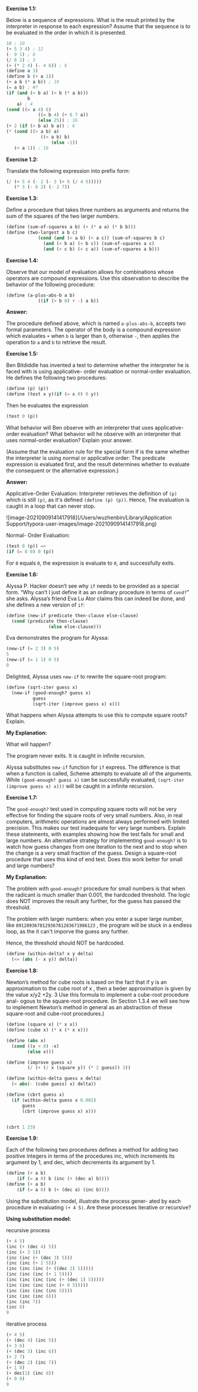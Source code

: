 **Exercise 1.1:** 

Below is a sequence of expressions. What is the result printed by the interpreter in response to each expression? Assume that the sequence is to be evaluated in the order in which it is presented.

```scheme
10 ; 10
(+ 5 3 4) ; 12
(- 9 1) ; 8
(/ 6 2) ; 3
(+ (* 2 4) (- 4 6)) ; 6
(define a 3)
(define b (+ a 1))
(+ a b (* a b)) ; 19
(= a b) ; #f
(if (and (> b a) (< b (* a b)))
		b
    a) ; 4
(cond ((= a 4) 6)
			((= b 4) (+ 6 7 a))
			(else 25)) ; 16
(+ 2 (if (> b a) b a)) ; 6
(* (cond ((> a b) a)
     		 ((< a b) b)
				 (else -1))
   (+ a 1)) ; 16
```

**Exercise 1.2:**

Translate the following expression into prefix form:

```scheme
(/ (+ 5 4 (- 2 (- 3 (+ 6 (/ 4 5)))))
   (* 3 (- 6 2) (- 2 7))
```

**Exercise 1.3:**

Define a procedure that takes three numbers as arguments and returns the sum of the squares of the two larger numbers.

```scheme
(define (sum-of-squares a b) (+ (* a a) (* b b)))
(define (two-largest a b c)
  			(cond (and (< a b) (< a c)) (sum-of-squares b c)
              (and (< b a) (< b c)) (sum-of-squares a c)
              (and (< c b) (< c a)) (sum-of-squares a b)))
```

**Exercise 1.4:**

Observe that our model of evaluation allows for combinations whose operators are compound expressions. Use this observation to describe the behavior of the following procedure:

```scheme
(define (a-plus-abs-b a b)
  			((if (> b 0) + -) a b))
```

**Answer:**

The procedure defined above, which is named `a-plus-abs-b`, accepts two formal parameters. The operator of the body is a compound expression which evaluates `+`  when `b` is larger than `0`, otherwise `-`, then applies the operation to `a` and `b` to retrieve the result.

**Exercise 1.5:**

Ben Bitdiddle has invented a test to determine whether the interpreter he is faced with is using applicative- order evaluation or normal-order evaluation. He defines the following two procedures:

```scheme
(define (p) (p))
(define (test x y)(if (= x 0) 0 y))
```


Then he evaluates the expression

```scheme
(test 0 (p))
```

What behavior will Ben observe with an interpreter that uses applicative-order evaluation? What behavior will he observe with an interpreter that uses normal-order evaluation? Explain your answer.

(Assume that the evaluation rule for the special form if is the same whether the interpreter is using normal or applicative order: The predicate expression is evaluated first, and the result determines whether to evaluate the consequent or the alternative expression.)

**Answer:**

Applicative-Order Evaluation: Interpreter retrieves the definition of `(p)` which is still `(p)`, as it's defined `(define (p) (p))`. Hence, The evaluation is caught in a loop that can never stop.

![image-20210909141417918](/Users/wuzhenbin/Library/Application Support/typora-user-images/image-20210909141417918.png)

Normal- Order Evaluation:

```scheme
(test 0 (p)) =>
(if (= 0 0) 0 (p))
```

For `0` equals `0`, the expression is evaluate to `0`, and successfully exits.

**Exercise 1.6:**

Alyssa P. Hacker doesn’t see why `if` needs to be provided as a special form. “Why can’t I just define it as an ordinary procedure in terms of `cond?`” she asks. Alyssa’s friend Eva Lu Ator claims this can indeed be done, and she defines a new version of `if`:

```scheme
(define (new-if predicate then-clause else-clause)
  (cond (predicate then-clause)
				(else else-clause)))
```


 Eva demonstrates the program for Alyssa:

```scheme
(new-if (= 2 3) 0 5)
5
(new-if (= 1 1) 0 5)
0
```

Delighted, Alyssa uses `new-if` to rewrite the square-root program:

```scheme
(define (sqrt-iter guess x)
  (new-if (good-enough? guess x)
          guess
          (sqrt-iter (improve guess x) x)))
```

What happens when Alyssa attempts to use this to compute square roots? Explain.

**My Explanation:**

What will happen? 

The program never exits. It is caught in infinite recursion.

Alyssa substitutes `new-if` function for `if` express. The difference is that when a function is called, Scheme attempts to evaluate all of the arguments. While `(good-enough? guess x)` can be successfully evaluated, `(sqrt-iter (improve guess x) x)))` will be caught in a infinite recursion.

**Exercise 1.7:**

The `good-enough?` test used in computing square roots will not be very effective for finding the square roots of very small numbers. Also, in real computers, arithmetic operations are almost always performed with limited precision. This makes our test inadequate for very large numbers. Explain these statements, with examples showing how the test fails for small and large numbers. An alternative strategy for implementing `good-enough?` is to watch how guess changes from one iteration to the next and to stop when the change is a very small fraction of the guess. Design a square-root procedure that uses this kind of end test. Does this work better for small and large numbers?

**My Explanation:**

The problem with `good-enough?` procedure for small numbers is that when the radicant is much smaller than 0.001, the hardcoded threshold. The logic does NOT improves the result any further, for the guess has passed the threshold.

The problem with larger numbers: when you enter a super large number, like `891289367812936781283671986123` , the program will be stuck in a endless loop, as the it can't imporve the guess any further.

Hence, the threshold should NOT be hardcoded. 

```scheme
(define (within-delta? x y delta)
  (<= (abs (- x y)) delta))
```

**Exercise 1.8:**

Newton’s method for cube roots is based on the fact that if y is an approximation to the cube root of x , then a beer approximation is given by the value
x/y2 +2y. 3
Use this formula to implement a cube-root procedure anal- ogous to the square-root procedure. (In Section 1.3.4 we will see how to implement Newton’s method in general as an abstraction of these square-root and cube-root procedures.)

```scheme
(define (square x) (* x x))
(define (cube x) (* x (* x x)))

(define (abs x)
  (cond ((x < 0) -x)
        (else x)))

(define (improve guess x)
        (/ (+ (/ x (square y)) (* 2 guess)) 3))

(define (within-delta guess x delta)
  (< abs(- (cube guess) x) delta))

(define (cbrt guess x)
  (if (within-delta guess x 0.001)
      guess
      (cbrt (improve guess x) x)))


(cbrt 1 23)
```

**Exercise 1.9:**

Each of the following two procedures defines a method for adding two positive integers in terms of the procedures inc, which increments its argument by 1, and dec, which decrements its argument by 1.

```scheme
(define (+ a b)
	(if (= a 0) b (inc (+ (dec a) b))))
(define (+ a b)
	(if (= a 0) b (+ (dec a) (inc b))))
```

Using the substitution model, illustrate the process gener- ated by each procedure in evaluating `(+ 4 5)`. Are these processes iterative or recursive?

**Using substitution model:**

recursive process

```scheme
(+ 4 5)
(inc (+ (dec 4) 5))
(inc (+ 3 5))
(inc (inc (+ (dec 3) 5)))
(inc (inc (+ 2 5)))
(inc (inc (inc (+ ((dec 2) 5)))))
(inc (inc (inc (+ 1 5))))
(inc (inc (inc (inc (+ (dec 1) 5)))))
(inc (inc (inc (inc (+ 0 5)))))
(inc (inc (inc (inc 5))))
(inc (inc (inc 6)))
(inc (inc 7))
(inc 8)
9
```

iterative process

```scheme
(+ 4 5)
(+ (dec 4) (inc 5))
(+ 3 6)
(+ (dec 3) (inc 6))
(+ 2 7)
(+ (dec 2) (inc 7))
(+ 1 8)
(+ dec(1) (inc 8))
(+ 0 9)
9
```

